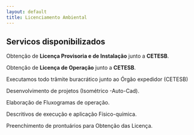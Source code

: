```yaml
---
layout: default
title: Licenciamento Ambiental
---
```

   
## Servicos disponibilizados

Obtenção de **Licença Provisoria e de Instalação** junto a **CETESB**.

Obtenção de **Licença de Operação** junto a **CETESB**.

Executamos todo trâmite buracrático junto ao Órgão expedidor (CETESB)

Desenvolvimento de projetos (Isométrico -Auto-Cad).

Elaboração de Fluxogramas de operação.

Descritivos de execução e aplicação Físico-química.

Preenchimento de prontuários para Obtenção das Licença.
